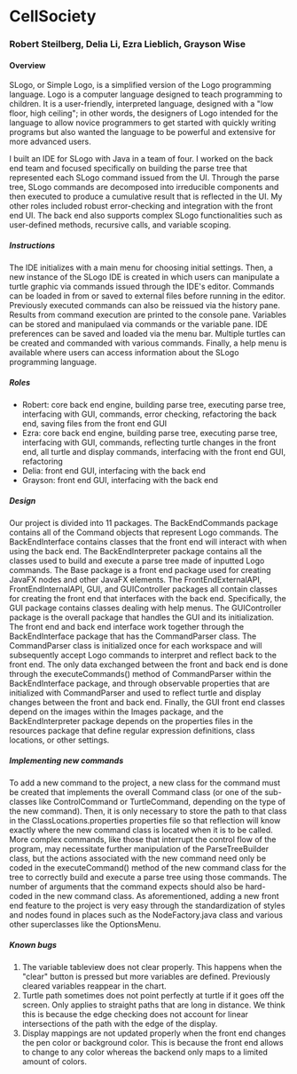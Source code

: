 # CellSociety

### Robert Steilberg, Delia Li, Ezra Lieblich, Grayson Wise

#### Overview

SLogo, or Simple Logo, is a simplified version of the Logo programming language. Logo is a computer language designed to teach programming to children. It is a user-friendly, interpreted language, designed with a "low floor, high ceiling"; in other words, the designers of Logo intended for the language to allow novice programmers to get started with quickly writing programs but also wanted the language to be powerful and extensive for more advanced users.

I built an IDE for SLogo with Java in a team of four. I worked on the back end team and focused specifically on building the parse tree that represented each SLogo command issued from the UI. Through the parse tree, SLogo commands are decomposed into irreducible components and then executed to produce a cumulative result that is reflected in the UI. My other roles included robust error-checking and integration with the front end UI. The back end also supports complex SLogo functionalities such as user-defined methods, recursive calls, and variable scoping.

##### Instructions

The IDE initializes with a main menu for choosing initial settings. Then, a new instance of the SLogo IDE is created in which users can manipulate a turtle graphic via commands issued through the IDE's editor. Commands can be loaded in from or saved to external files before running in the editor. Previously executed commands can also be reissued via the history pane. Results from command execution are printed to the console pane. Variables can be stored and manipulaed via commands or the variable pane. IDE preferences can be saved and loaded via the menu bar. Multiple turtles can be created and commanded with various commands. Finally, a help menu is available where users can access information about the SLogo programming language.

##### Roles
* Robert: core back end engine, building parse tree, executing parse tree, interfacing with GUI, commands, error checking, refactoring the back end, saving files from the front end GUI
* Ezra: core back end engine, building parse tree, executing parse tree, interfacing with GUI, commands, reflecting turtle changes in the front end, all turtle and display commands, interfacing with the front end GUI, refactoring
* Delia: front end GUI, interfacing with the back end
* Grayson: front end GUI, interfacing with the back end

##### Design

Our project is divided into 11 packages. The BackEndCommands package contains all of the Command objects that represent Logo commands. The BackEndInterface contains classes that the front end will interact with when using the back end. The BackEndInterpreter package contains all the classes used to build and execute a parse tree made of inputted Logo commands. The Base package is a front end package used for creating JavaFX nodes and other JavaFX elements. The FrontEndExternalAPI, FrontEndInternalAPI, GUI, and GUIController packages all contain classes for creating the front end that interfaces with the back end. Specifically, the GUI package contains classes dealing with help menus. The GUIController package is the overall package that handles the GUI and its initialization. The front end and back end interface work together through the BackEndInterface package that has the CommandParser class. The CommandParser class is initialized once for each workspace and will subsequently accept Logo commands to interpret and reflect back to the front end. The only data exchanged between the front and back end is done through the executeCommands() method of CommandParser within the BackEndInterface package, and through observable properties that are initialized with CommandParser and used to reflect turtle and display changes between the front and back end. Finally, the GUI front end classes depend on the images within the Images package, and the BackEndInterpreter package depends on the properties files in the resources package that define regular expression definitions, class locations, or other settings.

##### Implementing new commands

To add a new command to the project, a new class for the command must be created that implements the overall Command class (or one of the sub-classes like ControlCommand or TurtleCommand, depending on the type of the new command). Then, it is only necessary to store the path to that class in the ClassLocations.properties properties file so that reflection will know exactly where the new command class is located when it is to be called. More complex commands, like those that interrupt the control flow of the program, may necessitate further manipulation of the ParseTreeBuilder class, but the actions associated with the new command need only be coded in the executeCommand() method of the new command class for the tree to correctly build and execute a parse tree using those commands. The number of arguments that the command expects should also be hard-coded in the new command class. As aforementioned, adding a new front end feature to the project is very easy through the standardization of styles and nodes found in places such as the NodeFactory.java class and various other superclasses like the OptionsMenu.

##### Known bugs
1.  The variable tableview does not clear properly. This happens when the "clear" button is pressed but more variables are defined. Previously cleared variables reappear in the chart.
2. Turtle path sometimes does not point perfectly at turtle if it goes off the screen. Only applies to straight paths that are long in distance. We think this is because the edge checking does not account for linear intersections of the path with the edge of the display.
3. Display mappings are not updated properly when the front end changes the pen color or background color. This is because the front end allows to change to any color whereas the backend only maps to a limited amount of colors.
